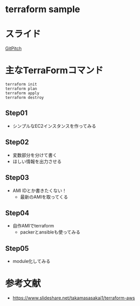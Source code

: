 # terraform sample

# スライド

[GitPitch](https://gitpitch.com/chataro0/terra_test)

# 主なTerraFormコマンド
```shell
terraform init
terraform plan
terraform apply
terraform destroy
```

## Step01
- シンプルなEC2インスタンスを作ってみる
## Step02
- 変数部分を分けて書く
- ほしい情報を出力させる
## Step03
- AMI IDとか書きたくない！
    - 最新のAMIを取ってくる
## Step04
- 自作AMIでterraform
    - packerとansibleも使ってみる
## Step05
- module化してみる

# 参考文献
- https://www.slideshare.net/takamasasakai1/terraform-aws
